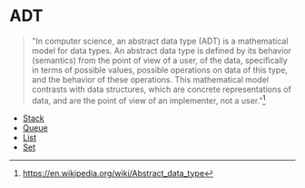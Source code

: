 # ADT

> "In computer science, an abstract data type (ADT) is a mathematical model for data types. An abstract data type is defined by its behavior (semantics) from the point of view of a user, of the data, specifically in terms of possible values, possible operations on data of this type, and the behavior of these operations. This mathematical model contrasts with data structures, which are concrete representations of data, and are the point of view of an implementer, not a user."[^adt_description]

- [Stack][stack_link]
- [Queue][queue_link]
- [List][list_link]
- [Set][set_link]

[stack_link]: <./Stack/README.md>
[queue_link]: <./Queue/README.md>
[list_link]: <./List/README.md>
[set_link]: <./Set/README.md>

[^adt_description]: <https://en.wikipedia.org/wiki/Abstract_data_type>
